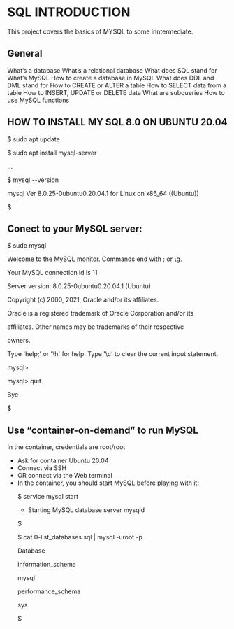 # SQL INTRODUCTION

This project covers the basics of MYSQL to some inntermediate.

## General

What’s a database
What’s a relational database
What does SQL stand for
What’s MySQL
How to create a database in MySQL
What does DDL and DML stand for
How to CREATE or ALTER a table
How to SELECT data from a table
How to INSERT, UPDATE or DELETE data
What are subqueries
How to use MySQL functions

## HOW TO INSTALL MY SQL 8.0 ON UBUNTU 20.04

$ sudo apt update

$ sudo apt install mysql-server

...

$ mysql --version

mysql  Ver 8.0.25-0ubuntu0.20.04.1 for Linux on x86_64 ((Ubuntu))

$

## Conect to your MySQL server:

$ sudo mysql

Welcome to the MySQL monitor.  Commands end with ; or \g.

Your MySQL connection id is 11

Server version: 8.0.25-0ubuntu0.20.04.1 (Ubuntu)


Copyright (c) 2000, 2021, Oracle and/or its affiliates.


Oracle is a registered trademark of Oracle Corporation and/or its

affiliates. Other names may be trademarks of their respective

owners.


Type 'help;' or '\h' for help. Type '\c' to clear the current input statement.


mysql>

mysql> quit

Bye

$

## Use “container-on-demand” to run MySQL

In the container, credentials are root/root

<ul>
<li>Ask for container Ubuntu 20.04</li>

<li>Connect via SSH</li>

<li>OR connect via the Web terminal</li>

<li>In the container, you should start MySQL before playing with it:</li>


$ service mysql start

 * Starting MySQL database server mysqld

$

$ cat 0-list_databases.sql | mysql -uroot -p

Database

information_schema

mysql

performance_schema

sys

$
